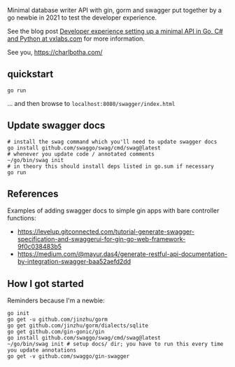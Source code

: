 Minimal database writer API with gin, gorm and swagger put together by a go
newbie in 2021 to test the developer experience.

See the blog post [Developer experience setting up a minimal API in Go, C# and
Python at
vxlabs.com](https://vxlabs.com/2021/10/03/dx-minimal-api-go-csharp-python/) for
more information.

See you,
https://charlbotha.com/

## quickstart

```shell
go run
```

... and then browse to `localhost:8080/swagger/index.html`

## Update swagger docs

```shell
# install the swag command which you'll need to update swagger docs
go install github.com/swaggo/swag/cmd/swag@latest
# whenever you update code / annotated comments
~/go/bin/swag init
# in theory this should install deps listed in go.sum if necessary
go run
```

## References

Examples of adding swagger docs to simple gin apps with bare controller functions:

- https://levelup.gitconnected.com/tutorial-generate-swagger-specification-and-swaggerui-for-gin-go-web-framework-9f0c038483b5
- https://medium.com/@mayur.das4/generate-restful-api-documentation-by-integration-swagger-baa52aefd2dd

## How I got started

Reminders because I'm a newbie:

```shell
go init
go get -u github.com/jinzhu/gorm
go get github.com/jinzhu/gorm/dialects/sqlite
go get github.com/gin-gonic/gin
go install github.com/swaggo/swag/cmd/swag@latest
~/go/bin/swag init # setup docs/ dir; you have to run this every time you update annotations
go get -v github.com/swaggo/gin-swagger
```
